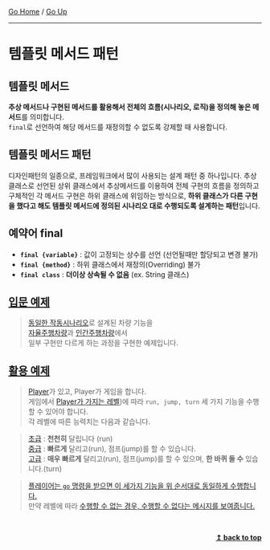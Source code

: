 [Go Home](https://github.com/devJRL/CodeLab-JAVA-Basic#codelab-java-basic) / [Go Up](..#ch08추상-클래스)

---

# 템플릿 메서드 패턴

## 템플릿 메서드

**추상 메서드나 구현된 메서드를 활용해서 전체의 흐름(시나리오, 로직)을 정의해 놓은 메서드**를 의미합니다.  
`final`로 선언하여 해당 메서드를 재정의할 수 없도록 강제할 때 사용합니다.

## 템플릿 메서드 패턴

디자인패턴의 일종으로, 프레임워크에서 많이 사용되는 설계 패턴 중 하나입니다.
추상 클래스로 선언된 상위 클래스에서 추상메서드를 이용하여 전체 구현의 흐름을 정의하고
구체적인 각 메서드 구현은 하위 클래스에 위임하는 방식으로,
**하위 클래스가 다른 구현을 했다고 해도 템플릿 메서드에 정의된 시나리오 대로 수행되도록 설계하는 패턴**입니다.

## 예약어 **final**

- **`final {variable}`** : 값이 고정되는 상수를 선언 (선언될때만 할당되고 변경 불가)  
- **`final {method}`** : 하위 클래스에서 재정의(Overriding) 불가  
- **`final class`** : **더이상 상속될 수 없음** (ex. String 클래스)

## [입문 예제](./CarTest.java#L13)

> [동일한 작동시나리오](./Car.java#L20)로 설계된 차량 기능을  
> [자율주행차량](./AICar.java#L6)과 [인간주행차량](./ManualCar.java#L6)에서  
> 일부 구현만 다르게 하는 과정을 구현한 예제입니다.

## [활용 예제](./PlayerTest.java)

> [Player](./Player.java#L3)가 있고, Player가 게임을 합니다.  
> 게임에서 [Player가 가지는 레벨](./PlayerLevel.java#L6))에 따라 `run, jump, turn` 세 가지 기능을  수행할 수 있어야 합니다.  
> 각 레벨에 따른 능력치는 다음과 같습니다.

> [초급](./BeginnerLevel.java#L3) : **천천히** 달립니다 (run)  
> [중급](./AdvancedLevel.java#L3) : **빠르게** 달리고(run), 점프(jump)를 할 수 있습니다.  
> [고급](./SuperLevel.java#L3) : **매우 빠르게** 달리고(run), 점프(jump)를 할 수 있으며, **한 바퀴 돌 수** 있습니다.(turn)  

> [플레이어는 `go` 명령을 받으면 이 세가지 기능을 위 순서대로 동일하게 수행합니다.](./PlayerLevel.java#L18)  
> 만약 레벨에 따라  [수행할  수 없는 경우, 수행할 수 없다는 메시지를 보여줍니다.](./BeginnerLevel.java#L12)

<br/><div align="right"><b><a href="#----">↥ back to top</a></b></div><br/>
